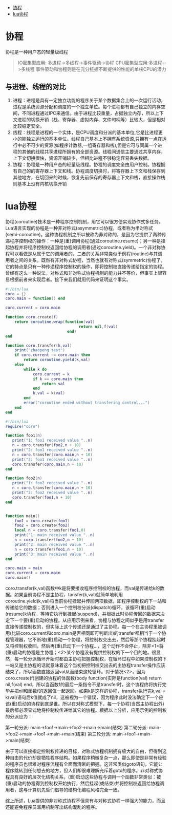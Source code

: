 <!-- TOC -->

- [协程](#协程)
- [lua协程](#lua协程)

<!-- /TOC -->

# 协程
协程是一种用户态的轻量级线程
> IO密集型应用: 多进程->多线程->事件驱动->协程
> CPU密集型应用:多进程-->多线程 
事件驱动和协程则是在充分挖掘不断提供的性能的单核CPU的潜力

## 与进程、线程的对比
1. 进程：进程是具有一定独立功能的程序关于某个数据集合上的一次运行活动，进程是系统资源分配和调度的一个独立单位。每个进程都有自己独立的内存空间，不同进程通过IPC来通信。由于进程比较重量，占据独立内存，所以上下文进程的切换开销（栈、寄存器、虚拟内存、文件句柄等）比较大，但是相对比较稳定安全。
2. 线程：线程是进程的一个实体，是CPU调度和分派的基本单位,它是比进程更小的能独立运行的基本单位。线程自己基本上不拥有系统资源,只拥有一点在运行中必不可少的资源(如程序计数器,一组寄存器和栈),但是它可与同属一个进程的其他的线程共享进程所拥有的全部资源。线程间通信主要通过共享内存，上下文切换很快，资源开销较少，但相比进程不够稳定容易丢失数据。
3. 协程：协程是一种用户态的轻量级线程。协程的调度完全由用户控制。协程拥有自己的的寄存器上下文和栈。协程调度切换时，将寄存器上下文和栈保存到其他地方，在切回来的时候，恢复先前保存的寄存器上下文和栈，直接操作栈则基本上没有内核切换开销

# lua协程
协程(coroutine)技术是一种程序控制机制，用它可以很方便实现协作式多任务。Lua语言实现的协程是一种非对称式(asymmetric)协程，或者称为半对称式(semi-coroutine)。这种协程机制之所以被称为非对称的，是因为它提供了两种传递程序控制权的操作：一种是(重)调用协程(通过coroutine.resume)；另一种是挂起协程并将程序控制权返回给协程的调用者(通过coroutine.yield)。一个非对称协程可以看做是从属于它的调用者的，二者的关系非常类似于例程(routine)与其调用者之间的关系。既然有非对称式协程，当然也就有对称式(symmetric)协程了，它的特点是只有一种传递程序控制权的操作，即将控制权直接传递给指定的协程。曾经有这么一种说法，对称式和非对称式协程机制的能力并不等价，但事实上很容易根据前者来实现后者。接下来我们就用代码来证明这个事实。

``` lua
#!/bin/lua
coro = {}
coro.main = function() end

coro.current = coro.main

function coro.create(f)
    return coroutine.wrap(function(val)
                                return nil,f(val)
                           end)
end

function coro.transfer(k,val)
    print("zhaopeng test")
    if coro.current ~= coro.main then
        return coroutine.yield(k,val)
    else
        while k do
            coro.current = k
            if k == coro.main then
                return val
            end
            k,val = k(val)
        end
        error("coroutine ended without transfering control...")
    end
end
```


``` lua 
#!/bin/lua
require("coro")

function foo1(n)
   print("1: foo1 received value "..n)
   n = coro.transfer(foo2,n + 10)
   print("2: foo1 received value "..n)
   n = coro.transfer(coro.main,n + 10)
   print("3: foo1 received value "..n)
   coro.transfer(coro.main,n + 10)
end

function foo2(n)
   print("1: foo2 received value "..n)
   n = coro.transfer(coro.main,n + 10)
   print("2: foo2 received value "..n)
   coro.transfer(foo1,n + 10)
end


function main()
    foo1 = coro.create(foo1)
    foo2 = coro.create(foo2)
    local n = coro.transfer(foo1,0)
    print("1: main received value "..n)
    n = coro.transfer(foo2,n + 10)
    print("2: main received value "..n)
    n = coro.transfer(foo1,n + 10)
    print("3: main received value "..n)
end

coro.main = main
coro.current = coro.main
coro.main()
```

coro.transfer(k,val)函数中k是将要接收程序控制权的协程，而val是传递给k的数据。如果当前协程不是主协程，tansfer(k,val)就简单地利用coroutine.yield(k,val)将当前协程挂起并传回两项数据，即程序控制权的下一站和传递给它的数据；否则进入一个控制权分派(dispatch)循环，该循环(重)启动(resume)k协程，等待它执行到挂起(suspend)，并根据此时协程传回的数据来决定下一个要(重)启动的协程。从应用示例来看，协程与协程之间似乎是用transfer直接传递控制权的，但实际上这个传递还是通过了主协程。每一个在主协程里被调用(比较coro.current和coro.main是否相同即可判断出)的transfer都相当于一个协程管理器，它不断地(重)启动一个协程，将控制权交出去，然后等那个协程挂起时又将控制权收回，然后再(重)启动下一个协程...，这个动作不会停止，除非<1>将(重)启动的协程是主协程；<2>某个协程没有提供控制权的下一个目的地。很显然，每一轮分派循环开始时都由主协程把握控制权，在循环过程中如果控制权的下一站又是主协程的话就意味着这个当初把控制权交出去的主协程transfer操作应该结束了，所以函数直接返回val从而结束这轮循环。对于情况<2>，因为coro.create(f)创建的协程的体函数(body function)实际是function(val) return nil,f(val) end，所以当函数f的最后一条指令不是transfer时，这个协程终将执行完毕并把nil和函数f的返回值一起返回。如果k是这样的协程，transfer执行完k,val = k(val)语句后k值就成了nil，这被视为一个错误，因为程序此时没法确定下一个应该(重)启动的协程到底是谁。所以在对称式模型下，每一个协程(当然主协程出外)最后都必须显式地将控制权传递给其它的协程。根据以上分析，应用示例的控制权的分派应为：

第一轮分派: main->foo1->main->foo2->main->main(结束)
第二轮分派: main->foo2->main->foo1->main->main(结束)
第三轮分派: main->foo1->main->main(结束)

由于可以直接指定控制权传递的目标，对称式协程机制拥有极大的自由，但得到这种自由的代价却是牺牲程序结构。如果程序稍微复杂一点，那么即使是非常有经验的程序员也很难对程序流程有全面而清晰的把握。这非常类似goto语句，它能让程序跳转到任何想去的地方，但人们却很难理解充斥着goto的程序。非对称式协程具有良好的层次化结构关系，(重)启动这些协程与调用一个函数非常类似：被(重)启动的协程得到控制权开始执行，然后挂起(或结束)并将控制权返回给协程调用者，这与计算机先哲们倡导的结构化编程风格完全一致。

综上所述，Lua提供的非对称式协程不但具有与对称式协程一样强大的能力，而且还能避免程序员滥用机制写出结构混乱的程序。

